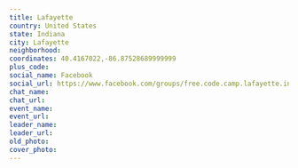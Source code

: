```yaml
---
title: Lafayette
country: United States
state: Indiana
city: Lafayette
neighborhood: 
coordinates: 40.4167022,-86.87528689999999
plus_code:
social_name: Facebook
social_url: https://www.facebook.com/groups/free.code.camp.lafayette.indiana
chat_name:
chat_url:
event_name:
event_url:
leader_name:
leader_url:
old_photo: 
cover_photo:
---
```


